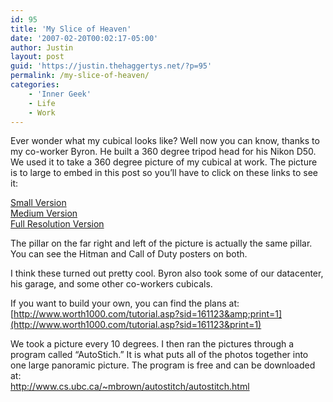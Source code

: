 ```yaml
---
id: 95
title: 'My Slice of Heaven'
date: '2007-02-20T00:02:17-05:00'
author: Justin
layout: post
guid: 'https://justin.thehaggertys.net/?p=95'
permalink: /my-slice-of-heaven/
categories:
    - 'Inner Geek'
    - Life
    - Work
---
```


Ever wonder what my cubical looks like? Well now you can know, thanks to my co-worker Byron. He built a 360 degree tripod head for his Nikon D50. We used it to take a 360 degree picture of my cubical at work. The picture is to large to embed in this post so you’ll have to click on these links to see it:

[Small Version](https://justin.thehaggertys.net/cubical.jpg)  
[Medium Version](https://justin.thehaggertys.net/cubical_med.jpg)  
[Full Resolution Version](https://justin.thehaggertys.net/cubical_large.jpg)

The pillar on the far right and left of the picture is actually the same pillar. You can see the Hitman and Call of Duty posters on both.

I think these turned out pretty cool. Byron also took some of our datacenter, his garage, and some other co-workers cubicals.

If you want to build your own, you can find the plans at:  
[http://www.worth1000.com/tutorial.asp?sid=161123&amp;print=1](http://www.worth1000.com/tutorial.asp?sid=161123&print=1)

We took a picture every 10 degrees. I then ran the pictures through a program called “AutoStich.” It is what puts all of the photos together into one large panoramic picture. The program is free and can be downloaded at:  
<http://www.cs.ubc.ca/~mbrown/autostitch/autostitch.html>